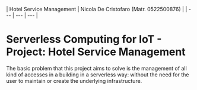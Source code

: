 | Hotel Service Management | Nicola De Cristofaro (Matr. 0522500876) |
| --- | --- | --- |

# Serverless Computing for IoT - Project: Hotel Service Management
The basic problem that this project aims to solve is the management of all kind of accesses in a building in a serverless way: 
without the need for the user to maintain or create the underlying infrastructure.
